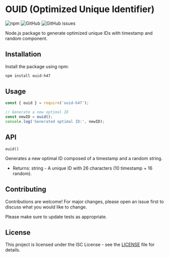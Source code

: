 # OUID (Optimized Unique Identifier)

![npm](https://img.shields.io/npm/v/ouid-h47)
![GitHub](https://img.shields.io/github/license/HasanH47/ouid)
![GitHub issues](https://img.shields.io/github/issues/HasanH47/ouid)

Node.js package to generate optimized unique IDs with timestamp and random component.

## Installation

Install the package using npm:

```bash
npm install ouid-h47
```

## Usage
```javascript
const { ouid } = require('ouid-h47');

// Generate a new optimal ID
const newID = ouid();
console.log('Generated optimal ID:', newID);
```

## API

`ouid()`

Generates a new optimal ID composed of a timestamp and a random string.
- Returns: string - A unique ID with 26 characters (10 timestamp + 16 random).

## Contributing

Contributions are welcome! For major changes, please open an issue first to discuss what you would like to change.

Please make sure to update tests as appropriate.

## License

This project is licensed under the ISC License - see the [LICENSE](LICENSE) file for details.